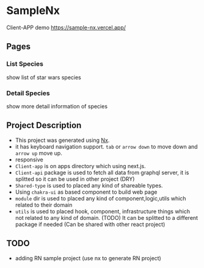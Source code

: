 # SampleNx

Client-APP demo https://sample-nx.vercel.app/

## Pages

### List Species

show list of star wars species

### Detail Species

show more detail information of species

## Project Description

- This project was generated using [Nx](https://nx.dev).
- it has keyboard navigation support. `tab` or `arrow down` to move down and `arrow up` move up.
- responsive
- `Client-app` is on apps directory which using next.js.
- `Client-api` package is used to fetch all data from graphql server, it is splitted so it can be used in other project (DRY)
- `Shared-type` is used to placed any kind of shareable types.
- Using `chakra-ui` as based component to build web page
- `module` dir is used to placed any kind of component,logic,utils which related to their domain
- `utils` is used to placed hook, component, infrastructure things which not related to any kind of domain. (TODO) It can be splitted to a different package if needed (Can be shared with other react project)

## TODO

- adding RN sample project (use nx to generate RN project)
